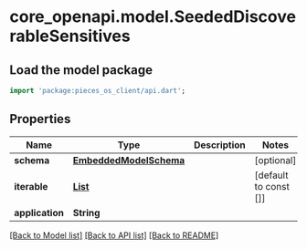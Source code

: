 # core_openapi.model.SeededDiscoverableSensitives

## Load the model package
```dart
import 'package:pieces_os_client/api.dart';
```

## Properties
Name | Type | Description | Notes
------------ | ------------- | ------------- | -------------
**schema** | [**EmbeddedModelSchema**](EmbeddedModelSchema.md) |  | [optional] 
**iterable** | [**List<SeededDiscoverableSensitive>**](SeededDiscoverableSensitive.md) |  | [default to const []]
**application** | **String** |  | 

[[Back to Model list]](../README.md#documentation-for-models) [[Back to API list]](../README.md#documentation-for-api-endpoints) [[Back to README]](../README.md)


